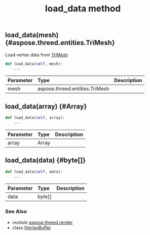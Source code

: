﻿---
title: load_data method
second_title: Aspose.3D for Python via .NET API References
description: 
type: docs
weight: 20
url: /python-net/aspose.threed.render/ivertexbuffer/load_data/
is_root: false
---

## load_data(mesh) {#aspose.threed.entities.TriMesh}

Load vertex data from [TriMesh](/3d/python-net/aspose.threed.entities/trimesh)



```python
def load_data(self, mesh):
    ...
```


| Parameter | Type | Description |
| :- | :- | :- |
| mesh | aspose.threed.entities.TriMesh |  |


## load_data(array) {#Array}



```python
def load_data(self, array):
    ...
```


| Parameter | Type | Description |
| :- | :- | :- |
| array | Array |  |


## load_data(data) {#byte[]}



```python
def load_data(self, data):
    ...
```


| Parameter | Type | Description |
| :- | :- | :- |
| data | byte[] |  |



### See Also
* module [aspose.threed.render](../../)
* class [IVertexBuffer](/3d/python-net/aspose.threed.render/ivertexbuffer)
